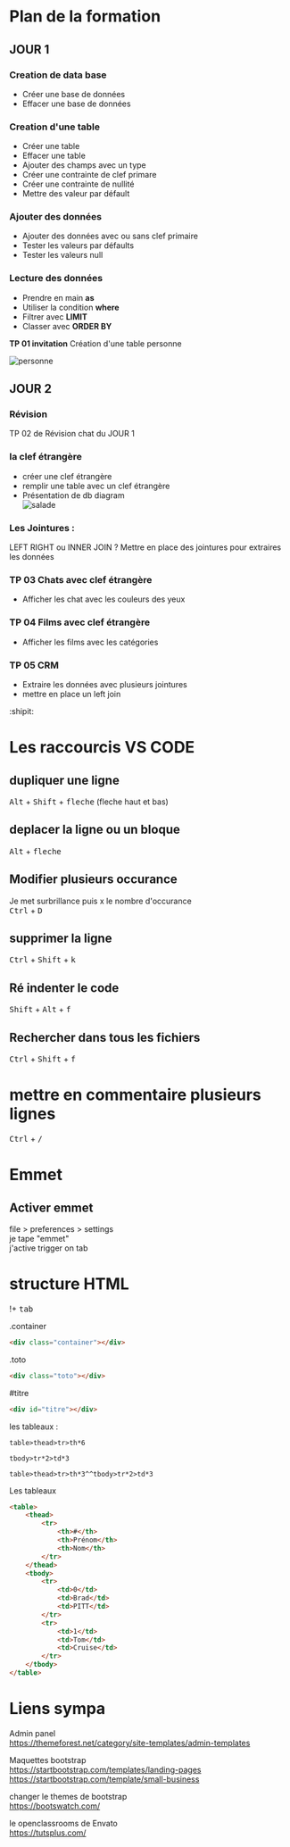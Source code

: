 # Plan de la formation

## JOUR 1

### Creation de data base
- Créer une base de données  
- Effacer une base de données  
### Creation d'une table
- Créer une table  
- Effacer une table  
- Ajouter des champs avec un type  
- Créer une contrainte de clef primare  
- Créer une contrainte de nullité  
- Mettre des valeur par défault  

### Ajouter des données
- Ajouter des données avec ou sans clef primaire  
- Tester les valeurs par défaults  
- Tester les valeurs null  

### Lecture des données
- Prendre en main **as**
- Utiliser la condition **where**
- Filtrer avec **LIMIT**
- Classer avec **ORDER BY**

**TP 01 invitation**
Création d'une table personne
  
![personne](./img/personne.png)
  
## JOUR 2

### Révision
TP 02  de Révision chat du JOUR 1

### la clef étrangère
- créer une clef étrangère  
- remplir une table avec un clef étrangère  
- Présentation de db diagram    
![salade](./img/08/salade.png)



### Les Jointures :
LEFT RIGHT ou INNER JOIN ?
Mettre en place des jointures pour extraires les données

### TP 03 Chats avec clef étrangère
- Afficher les chat avec les couleurs des yeux 

### TP 04 Films  avec clef étrangère
- Afficher les films avec les catégories

### TP 05 CRM 
- Extraire les données avec plusieurs jointures
- mettre en place un left join  
  
 :shipit:  
# Les raccourcis VS CODE

## dupliquer une ligne
<kbd>Alt</kbd> + <kbd>Shift</kbd> + <kbd>fleche</kbd> (fleche haut et bas)

## deplacer la ligne ou un bloque
<kbd>Alt</kbd> +  <kbd>fleche</kbd>

## Modifier plusieurs occurance
Je met surbrillance puis x le nombre d'occurance  
<kbd>Ctrl</kbd> +  <kbd>D</kbd>  

## supprimer la ligne
<kbd>Ctrl</kbd> +  <kbd>Shift</kbd>  +  <kbd>k</kbd>  

## Ré indenter le code
<kbd>Shift</kbd> +  <kbd>Alt</kbd>  +  <kbd>f</kbd>  

## Rechercher dans tous les fichiers
<kbd>Ctrl</kbd> +  <kbd>Shift</kbd>  +  <kbd>f</kbd> 

# mettre en commentaire plusieurs lignes
<kbd>Ctrl</kbd> +  <kbd>/</kbd>

# Emmet
## Activer emmet
file > preferences > settings  
je tape "emmet"  
j'active trigger on tab  

# structure HTML
!+ <kbd>tab</kbd>

.container  
```html 
<div class="container"></div> 
 ```
.toto  
```html 
<div class="toto"></div> 
``` 
#titre
```html   
<div id="titre"></div>  
```

les tableaux :
```
table>thead>tr>th*6 
```

```
tbody>tr*2>td*3
````

```
table>thead>tr>th*3^^tbody>tr*2>td*3
```
Les tableaux
```html
<table>
    <thead>
        <tr>
            <th>#</th>
            <th>Prénom</th>
            <th>Nom</th>
        </tr>
    </thead>
    <tbody>
        <tr>
            <td>0</td>
            <td>Brad</td>
            <td>PITT</td>
        </tr>
        <tr>
            <td>1</td>
            <td>Tom</td>
            <td>Cruise</td>
        </tr>
    </tbody>
</table>
```

# Liens sympa
Admin panel  
https://themeforest.net/category/site-templates/admin-templates

Maquettes bootstrap  
https://startbootstrap.com/templates/landing-pages
https://startbootstrap.com/template/small-business

changer le themes de bootstrap  
https://bootswatch.com/

le openclassrooms de Envato   
https://tutsplus.com/
